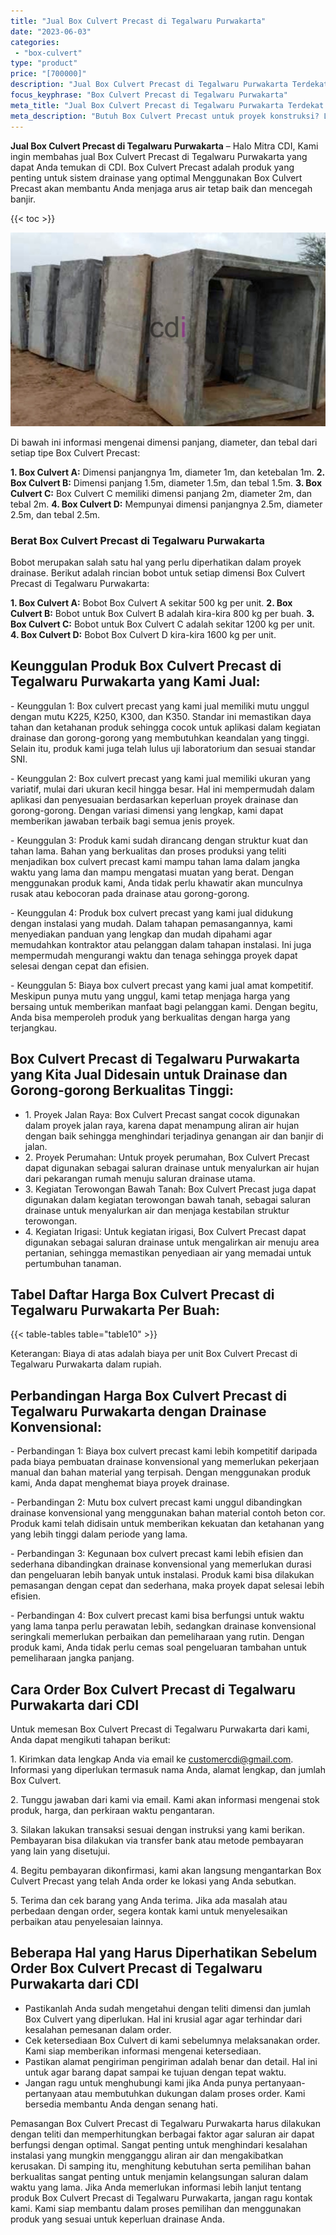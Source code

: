```yaml
---
title: "Jual Box Culvert Precast di Tegalwaru Purwakarta"
date: "2023-06-03"
categories:
 - "box-culvert"
type: "product"
price: "[700000]"
description: "Jual Box Culvert Precast di Tegalwaru Purwakarta Terdekat. Box Culvert Precast unggulan untuk kebutuhan konstruksi dengan performa optimal. Konsultasikan kebutuhan Anda sekarang."
focus_keyphrase: "Box Culvert Precast di Tegalwaru Purwakarta"
meta_title: "Jual Box Culvert Precast di Tegalwaru Purwakarta Terdekat - CDI"
meta_description: "Butuh Box Culvert Precast untuk proyek konstruksi? Layanan profesional kami siap membantu dengan penawaran kompetitif. Klik untuk penawaran istimewa."
---
```


**Jual Box Culvert Precast di Tegalwaru Purwakarta** – Halo Mitra CDI, Kami ingin membahas jual Box Culvert Precast di Tegalwaru Purwakarta yang dapat Anda temukan di CDI. Box Culvert Precast adalah produk yang penting untuk sistem drainase yang optimal Menggunakan Box Culvert Precast akan membantu Anda menjaga arus air tetap baik dan mencegah banjir.

{{< toc >}}

![Jual Box Culvert Precast di Tegalwaru Purwakarta](/images/box-culvert/box-culvert-28.jpg)

Di bawah ini informasi mengenai dimensi panjang, diameter, dan tebal dari setiap tipe Box Culvert Precast:

**1\. Box Culvert A:** Dimensi panjangnya 1m, diameter 1m, dan ketebalan 1m.
**2\. Box Culvert B:** Dimensi panjang 1.5m, diameter 1.5m, dan tebal 1.5m.
**3\. Box Culvert C:** Box Culvert C memiliki dimensi panjang 2m, diameter 2m, dan tebal 2m.
**4\. Box Culvert D:** Mempunyai dimensi panjangnya 2.5m, diameter 2.5m, dan tebal 2.5m.

### Berat Box Culvert Precast di Tegalwaru Purwakarta

Bobot merupakan salah satu hal yang perlu diperhatikan dalam proyek drainase. Berikut adalah rincian bobot untuk setiap dimensi Box Culvert Precast di Tegalwaru Purwakarta:

**1\. Box Culvert A:** Bobot Box Culvert A sekitar 500 kg per unit.
**2\. Box Culvert B:** Bobot untuk Box Culvert B adalah kira-kira 800 kg per buah.
**3\. Box Culvert C:** Bobot untuk Box Culvert C adalah sekitar 1200 kg per unit.
**4\. Box Culvert D:** Bobot Box Culvert D kira-kira 1600 kg per unit.

## Keunggulan Produk Box Culvert Precast di Tegalwaru Purwakarta yang Kami Jual:

\- Keunggulan 1: Box culvert precast yang kami jual memiliki mutu unggul dengan mutu K225, K250, K300, dan K350. Standar ini memastikan daya tahan dan ketahanan produk sehingga cocok untuk aplikasi dalam kegiatan drainase dan gorong-gorong yang membutuhkan keandalan yang tinggi. Selain itu, produk kami juga telah lulus uji laboratorium dan sesuai standar SNI.

\- Keunggulan 2: Box culvert precast yang kami jual memiliki ukuran yang variatif, mulai dari ukuran kecil hingga besar. Hal ini mempermudah dalam aplikasi dan penyesuaian berdasarkan keperluan proyek drainase dan gorong-gorong. Dengan variasi dimensi yang lengkap, kami dapat memberikan jawaban terbaik bagi semua jenis proyek.

\- Keunggulan 3: Produk kami sudah dirancang dengan struktur kuat dan tahan lama. Bahan yang berkualitas dan proses produksi yang teliti menjadikan box culvert precast kami mampu tahan lama dalam jangka waktu yang lama dan mampu mengatasi muatan yang berat. Dengan menggunakan produk kami, Anda tidak perlu khawatir akan munculnya rusak atau kebocoran pada drainase atau gorong-gorong.

\- Keunggulan 4: Produk box culvert precast yang kami jual didukung dengan instalasi yang mudah. Dalam tahapan pemasangannya, kami menyediakan panduan yang lengkap dan mudah dipahami agar memudahkan kontraktor atau pelanggan dalam tahapan instalasi. Ini juga mempermudah mengurangi waktu dan tenaga sehingga proyek dapat selesai dengan cepat dan efisien.

\- Keunggulan 5: Biaya box culvert precast yang kami jual amat kompetitif. Meskipun punya mutu yang unggul, kami tetap menjaga harga yang bersaing untuk memberikan manfaat bagi pelanggan kami. Dengan begitu, Anda bisa memperoleh produk yang berkualitas dengan harga yang terjangkau.

## Box Culvert Precast di Tegalwaru Purwakarta yang Kita Jual Didesain untuk Drainase dan Gorong-gorong Berkualitas Tinggi:

*   1\. Proyek Jalan Raya: Box Culvert Precast sangat cocok digunakan dalam proyek jalan raya, karena dapat menampung aliran air hujan dengan baik sehingga menghindari terjadinya genangan air dan banjir di jalan.
*   2\. Proyek Perumahan: Untuk proyek perumahan, Box Culvert Precast dapat digunakan sebagai saluran drainase untuk menyalurkan air hujan dari pekarangan rumah menuju saluran drainase utama.
*   3\. Kegiatan Terowongan Bawah Tanah: Box Culvert Precast juga dapat digunakan dalam kegiatan terowongan bawah tanah, sebagai saluran drainase untuk menyalurkan air dan menjaga kestabilan struktur terowongan.
*   4\. Kegiatan Irigasi: Untuk kegiatan irigasi, Box Culvert Precast dapat digunakan sebagai saluran drainase untuk mengalirkan air menuju area pertanian, sehingga memastikan penyediaan air yang memadai untuk pertumbuhan tanaman.

## Tabel Daftar Harga Box Culvert Precast di Tegalwaru Purwakarta Per Buah:

{{< table-tables table="table10" >}}

Keterangan: Biaya di atas adalah biaya per unit Box Culvert Precast di Tegalwaru Purwakarta dalam rupiah.

## Perbandingan Harga Box Culvert Precast di Tegalwaru Purwakarta dengan Drainase Konvensional:

\- Perbandingan 1: Biaya box culvert precast kami lebih kompetitif daripada pada biaya pembuatan drainase konvensional yang memerlukan pekerjaan manual dan bahan material yang terpisah. Dengan menggunakan produk kami, Anda dapat menghemat biaya proyek drainase.

\- Perbandingan 2: Mutu box culvert precast kami unggul dibandingkan drainase konvensional yang menggunakan bahan material contoh beton cor. Produk kami telah didisain untuk memberikan kekuatan dan ketahanan yang yang lebih tinggi dalam periode yang lama.

\- Perbandingan 3: Kegunaan box culvert precast kami lebih efisien dan sederhana dibandingkan drainase konvensional yang memerlukan durasi dan pengeluaran lebih banyak untuk instalasi. Produk kami bisa dilakukan pemasangan dengan cepat dan sederhana, maka proyek dapat selesai lebih efisien.

\- Perbandingan 4: Box culvert precast kami bisa berfungsi untuk waktu yang lama tanpa perlu perawatan lebih, sedangkan drainase konvensional seringkali memerlukan perbaikan dan pemeliharaan yang rutin. Dengan produk kami, Anda tidak perlu cemas soal pengeluaran tambahan untuk pemeliharaan jangka panjang.

## Cara Order Box Culvert Precast di Tegalwaru Purwakarta dari CDI

Untuk memesan Box Culvert Precast di Tegalwaru Purwakarta dari kami, Anda dapat mengikuti tahapan berikut:

1\.  Kirimkan data lengkap Anda via email ke customercdi@gmail.com. Informasi yang diperlukan termasuk nama Anda, alamat lengkap, dan jumlah Box Culvert.

2\.  Tunggu jawaban dari kami via email. Kami akan informasi mengenai stok produk, harga, dan perkiraan waktu pengantaran.

3\.  Silakan lakukan transaksi sesuai dengan instruksi yang kami berikan. Pembayaran bisa dilakukan via transfer bank atau metode pembayaran yang lain yang disetujui.

4\.  Begitu pembayaran dikonfirmasi, kami akan langsung mengantarkan Box Culvert Precast yang telah Anda order ke lokasi yang Anda sebutkan.

5\.  Terima dan cek barang yang Anda terima. Jika ada masalah atau perbedaan dengan order, segera kontak kami untuk menyelesaikan perbaikan atau penyelesaian lainnya.

## Beberapa Hal yang Harus Diperhatikan Sebelum Order Box Culvert Precast di Tegalwaru Purwakarta dari CDI

*   Pastikanlah Anda sudah mengetahui dengan teliti dimensi dan jumlah Box Culvert yang diperlukan. Hal ini krusial agar agar terhindar dari kesalahan pemesanan dalam order.
*   Cek ketersediaan Box Culvert di kami sebelumnya melaksanakan order. Kami siap memberikan informasi mengenai ketersediaan.
*   Pastikan alamat pengiriman pengiriman adalah benar dan detail. Hal ini untuk agar barang dapat sampai ke tujuan dengan tepat waktu.
*   Jangan ragu untuk menghubungi kami jika Anda punya pertanyaan-pertanyaan atau membutuhkan dukungan dalam proses order. Kami bersedia membantu Anda dengan senang hati.

Pemasangan Box Culvert Precast di Tegalwaru Purwakarta harus dilakukan dengan teliti dan memperhitungkan berbagai faktor agar saluran air dapat berfungsi dengan optimal. Sangat penting untuk menghindari kesalahan instalasi yang mungkin mengganggu aliran air dan mengakibatkan kerusakan. Di samping itu, menghitung kebutuhan serta pemilihan bahan berkualitas sangat penting untuk menjamin kelangsungan saluran dalam waktu yang lama. Jika Anda memerlukan informasi lebih lanjut tentang produk Box Culvert Precast di Tegalwaru Purwakarta, jangan ragu kontak kami. Kami siap membantu dalam proses pemilihan dan menggunakan produk yang sesuai untuk keperluan drainase Anda.